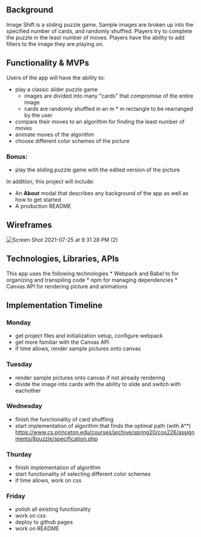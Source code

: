 ## Background

Image Shift is a sliding puzzle game. Sample images are broken up into the specified number of cards, and randomly shuffled. Players try to complete the puzzle in the least number of moves. Players have the ability to add filters to the image they are playing on.


## Functionality & MVPs

Users of the app will have the ability to:

* play a classic slider puzzle game
    * images are divided into many "cards" that compromise of the entire image
    * cards are randomly shuffled in an m * m rectangle to be rearranged by the user
* compare their moves to an algorithm for finding the least number of moves
* animate moves of the algorithm
* choose different color schemes of the picture

### Bonus:
* play the sliding puzzle game with the edited version of the picture

In addition, this project will include:
* An **About** modal that describes any background of the app as well as how to get started
* A production README

## Wireframes
![Screen Shot 2021-07-25 at 9 31 28 PM (2)](https://user-images.githubusercontent.com/42757012/126925309-2bbabbda-89a9-4b0f-84fa-3fd234b6d688.png)

## Technologies, Libraries, APIs

This app uses the following technologies
    * Webpack and Babel to for organizing and transpiling code
    * npm for managing dependencies
    * Canvas API for rendering picture and animations
    
 ## Implementation Timeline
 
 ### Monday
 * get project files and initialization setup, configure webpack
 * get more familiar with the Canvas API
 * if time allows, render sample pictures onto canvas

### Tuesday
* render sample pictures onto canvas if not already rendering
* divide the image into cards with the ability to slide and switch with eachother


### Wednesday
* finish the functionality of card shuffling
* start implementation of algorithm that finds the optimal path (with A^*)
https://www.cs.princeton.edu/courses/archive/spring20/cos226/assignments/8puzzle/specification.php

### Thurday
* finish implementation of algorithm
* start functionality of selecting different color schemes
* if time allows, work on css

### Friday
* polish all existing functionality
* work on css
* deploy to github pages
* work on README


